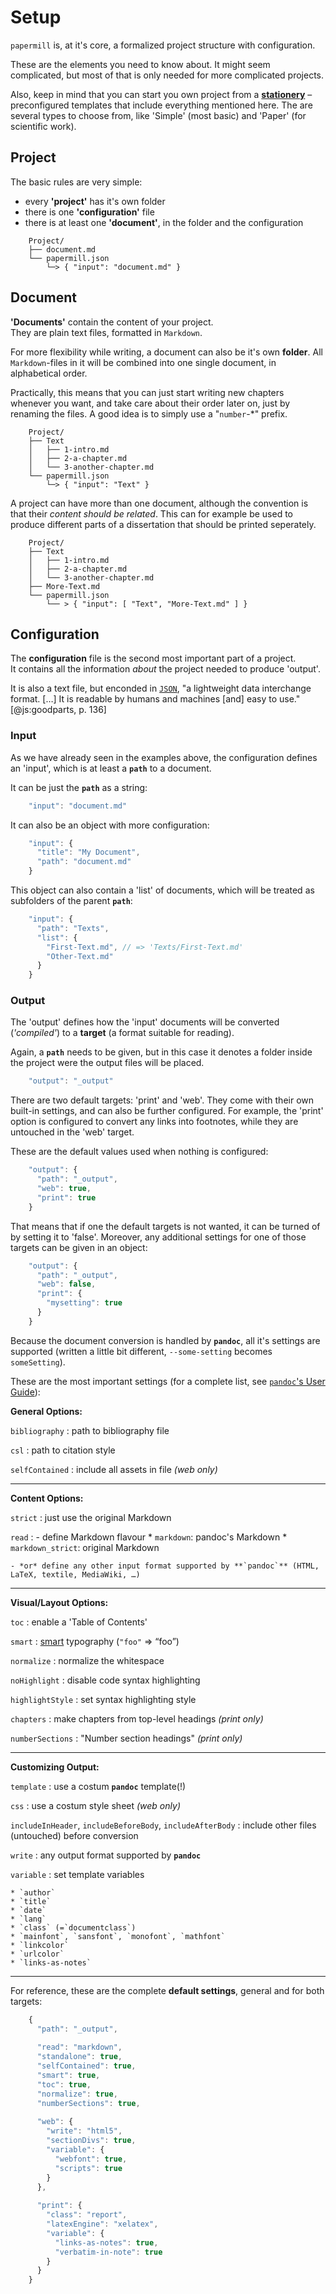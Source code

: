# Setup

`papermill` is, at it's core, a formalized project structure with configuration.

These are the elements you need to know about. It might seem complicated, but most of that is only needed for more complicated projects.

Also, keep in mind that you can start you own project from a [**stationery**](https://github.com/papermill/stationery) 
– preconfigured templates that include everything mentioned here. The are several types to choose from, like 'Simple' (most basic) and 'Paper' (for scientific work).


## Project

The basic rules are very simple:

* every **'project'** has it's own folder
* there is one **'configuration'** file
* there is at least one **'document'**, in the folder and the configuration

```
    Project/
    ├── document.md
    └── papermill.json
        └─> { "input": "document.md" }
```


## Document

**'Documents'** contain the content of your project. \
They are plain text files, formatted in `Markdown`. 

For more flexibility while writing, a document can also be it's own **folder**. 
All `Markdown`-files in it will be combined
into one single document, in alphabetical order.

Practically, this means that you can just start writing new chapters whenever you want, and take care about their order later on, just by renaming the files. A good idea is to simply use a "`number`-*" prefix.

```
    Project/
    ├── Text
    │   ├── 1-intro.md
    │   ├── 2-a-chapter.md
    │   └── 3-another-chapter.md
    └── papermill.json
        └─> { "input": "Text" }
```

A project can have more than one document, although the convention is that their *content should be related*. 
This can for example be used to produce different parts of a dissertation that should be printed seperately.

```
    Project/
    ├── Text
    │   ├── 1-intro.md
    │   ├── 2-a-chapter.md
    │   └── 3-another-chapter.md
    ├── More-Text.md
    └── papermill.json
        └── > { "input": [ "Text", "More-Text.md" ] }
```

## Configuration

The **configuration** file is the second most important part of a project. \
It contains all the information *about* the project needed to produce 'output'.

It is also a text file, but enconded in [`JSON`](http://www.JSON.org/), 
"a lightweight data interchange format. […] It is readable by humans and machines [and] easy to use." [@js:goodparts, p. 136]

<!-- Most of the properties are self explanatory, so the rest of this chapter is optional reading, meaning it should be consulted when needed.  -->

### Input

As we have already seen in the examples above, the configuration defines an 'input', which is at least a **`path`** to a document.

It can be just the **`path`** as a string:

```js
    "input": "document.md"
```

It can also be an object with more configuration:

```js
    "input": {
      "title": "My Document",
      "path": "document.md"
    }
```

This object can also contain a 'list' of documents, which will be treated as subfolders of the parent **`path`**:

```js
    "input": {
      "path": "Texts",
      "list": {
        "First-Text.md", // => 'Texts/First-Text.md'
        "Other-Text.md"
      }
    }
```


### Output

The 'output' defines how the 'input' documents will be converted (*'compiled'*) to a **target** (a format suitable for reading).

Again, a **`path`** needs to be given, but in this case it denotes a folder inside the project were the output files will be placed.


```js
    "output": "_output"
```

There are two default targets: 'print' and 'web'.
They come with their own built-in settings, and can also be further configured. 
For example, the 'print' option is configured to convert any links into footnotes, while they are untouched in the 'web' target.

These are the default values used when nothing is configured:

```js
    "output": {
      "path": "_output",
      "web": true,
      "print": true
    }
```

That means that if one the default targets is not wanted, it can be turned of by setting it to 'false'. 
Moreover, any additional settings for one of those targets can be given in an object:

```js
    "output": {
      "path": "_output",
      "web": false,
      "print": {
        "mysetting": true
      }
    }
```

Because the document conversion is handled by **`pandoc`**, all it's settings are supported (written a little bit different, `--some-setting` becomes `someSetting`). 

These are the most important settings (for a complete list, see [`pandoc`'s User Guide]()): 

**General Options:**

`bibliography`
:   path to bibliography file

`csl`
:   path to citation style

`selfContained`
:   include all assets in file *(web only)*

---

**Content Options:**

`strict`
:   just use the original Markdown

`read`
:   - define Markdown flavour
        * `markdown`: pandoc's Markdown
        * `markdown_strict`: original Markdown
        
    - *or* define any other input format supported by **`pandoc`** (HTML, LaTeX, textile, MediaWiki, …)

---

**Visual/Layout Options:**

`toc`
:   enable a 'Table of Contents'

`smart`
:   [smart] typography (`"foo"` => “foo”)

[smart]: http://daringfireball.net/projects/smartypants/

`normalize`
:   normalize the whitespace

`noHighlight`
:   disable code syntax highlighting

`highlightStyle`
:   set syntax highlighting style

`chapters`
:   make chapters from top-level headings *(print only)*

`numberSections`
:   "Number section headings" *(print only)*

---

**Customizing Output:**

`template`
:   use a costum **`pandoc`** template(!)

`css`
:   use a costum style sheet *(web only)*

`includeInHeader`, `includeBeforeBody`, `includeAfterBody`
:   include other files (untouched) before conversion

`write`
:   any output format supported by **`pandoc`**

`variable`
:   set template variables

    * `author`
    * `title`
    * `date`
    * `lang`
    * `class` (=`documentclass`)
    * `mainfont`, `sansfont`, `monofont`, `mathfont`
    * `linkcolor`
    * `urlcolor`
    * `links-as-notes`

---

For reference, these are the complete **default settings**, general and for both targets: 

```js
    {
      "path": "_output",
      
      "read": "markdown",
      "standalone": true,
      "selfContained": true,
      "smart": true,
      "toc": true,
      "normalize": true,
      "numberSections": true,
      
      "web": {
        "write": "html5",
        "sectionDivs": true,
        "variable": {
          "webfont": true,
          "scripts": true
        }
      },
      
      "print": {
        "class": "report",
        "latexEngine": "xelatex",
        "variable": {
          "links-as-notes": true,
          "verbatim-in-note": true
        }
      }
    }
```